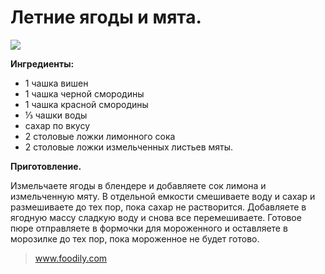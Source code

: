 # Летние ягоды и мята.
![](/images/Kulinar/IceCream/icecream.jpg)

**Ингредиенты:**

- 1 чашка вишен
- 1 чашка черной смородины
- 1 чашка красной смородины
- ⅓ чашки воды
- сахар по вкусу
- 2 столовые ложки лимонного сока
- 2 столовые ложки измельченных листьев мяты.

**Приготовление.**

Измельчаете ягоды в блендере и добавляете сок лимона и измельченную мяту. В отдельной емкости смешиваете воду и сахар и размешиваете до тех пор, пока сахар не растворится. Добавляете в ягодную массу сладкую воду и снова все перемешиваете. Готовое пюре отправляете в формочки для мороженного и оставляете в морозилке до тех пор, пока мороженное не будет готово.

> www.foodily.com 
